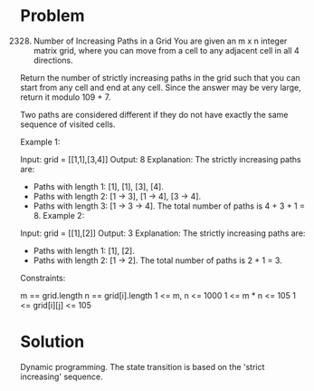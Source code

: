 Problem
===
2328. Number of Increasing Paths in a Grid
You are given an m x n integer matrix grid, where you can move from a cell to any adjacent cell in all 4 directions.

Return the number of strictly increasing paths in the grid such that you can start from any cell and end at any cell. Since the answer may be very large, return it modulo 109 + 7.

Two paths are considered different if they do not have exactly the same sequence of visited cells.

 

Example 1:


Input: grid = [[1,1],[3,4]]
Output: 8
Explanation: The strictly increasing paths are:
- Paths with length 1: [1], [1], [3], [4].
- Paths with length 2: [1 -> 3], [1 -> 4], [3 -> 4].
- Paths with length 3: [1 -> 3 -> 4].
The total number of paths is 4 + 3 + 1 = 8.
Example 2:

Input: grid = [[1],[2]]
Output: 3
Explanation: The strictly increasing paths are:
- Paths with length 1: [1], [2].
- Paths with length 2: [1 -> 2].
The total number of paths is 2 + 1 = 3.
 

Constraints:

m == grid.length
n == grid[i].length
1 <= m, n <= 1000
1 <= m * n <= 105
1 <= grid[i][j] <= 105

Solution
===
Dynamic programming. The state transition is based on the 'strict increasing' sequence. 
